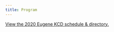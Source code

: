 ```yaml
---
title: Program
---
```

<a id="sched-embed" href="https//2020eugenekcd.sched.com/grid/" data-sched-sidebar="no">View the 2020 Eugene KCD schedule &amp; directory.</a><script type="text/javascript" src="https//2020eugenekcd.sched.com/js/embed.js"></script>
